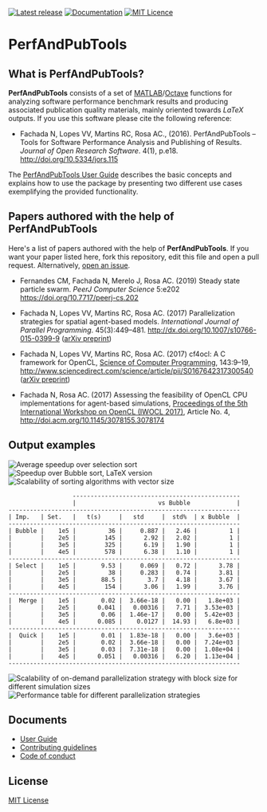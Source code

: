 [![Latest release](https://img.shields.io/github/release/fakenmc/perfandpubtools.svg)](https://github.com/fakenmc/perfandpubtools/releases)
[![Documentation](https://img.shields.io/badge/documentation-user_guide-brightgreen.svg)](docs/userguide.md)
[![MIT Licence](https://img.shields.io/badge/license-MIT-yellowgreen.svg)](https://opensource.org/licenses/MIT/)

PerfAndPubTools
===============

## What is PerfAndPubTools?

**PerfAndPubTools** consists of a set of [MATLAB]/[Octave] functions for
analyzing software performance benchmark results and producing associated
publication quality materials, mainly oriented towards _LaTeX_ outputs. If you
use this software please cite the following reference:

* Fachada N, Lopes VV, Martins RC, Rosa AC., (2016).
PerfAndPubTools – Tools for Software Performance Analysis and Publishing of
Results. *Journal of Open Research Software*. 4(1), p.e18. 
http://doi.org/10.5334/jors.115

The [PerfAndPubTools User Guide](docs/userguide.md) describes the basic concepts
and explains how to use the package by presenting two different use cases
exemplifying the provided functionality.

## Papers authored with the help of PerfAndPubTools

Here's a list of papers authored with the help of **PerfAndPubTools**. If you
want your paper listed here, fork this repository, edit this file and open a
pull request. Alternatively,
[open an issue](https://github.com/fakenmc/perfandpubtools/issues).

* Fernandes CM, Fachada N, Merelo J, Rosa AC. (2019)
Steady state particle swarm.
*PeerJ Computer Science* 5:e202
https://doi.org/10.7717/peerj-cs.202

* Fachada N, Lopes VV, Martins RC, Rosa AC. (2017)
Parallelization strategies for spatial agent-based models. *International
Journal of Parallel Programming*. 45(3):449–481.
http://dx.doi.org/10.1007/s10766-015-0399-9
([arXiv preprint](http://arxiv.org/abs/1507.04047))

* Fachada N, Lopes VV, Martins RC, Rosa AC. (2017)
cf4ocl: A C framework for OpenCL,
[Science of Computer Programming](https://www.journals.elsevier.com/science-of-computer-programming),
143:9–19, http://www.sciencedirect.com/science/article/pii/S0167642317300540
([arXiv preprint](https://arxiv.org/abs/1609.01257))

* Fachada N, Rosa AC. (2017)
Assessing the feasibility of OpenCL CPU implementations for agent-based simulations,
[Proceedings of the 5th International Workshop on OpenCL (IWOCL 2017)](http://www.iwocl.org/),
Article No. 4,
http://doi.acm.org/10.1145/3078155.3078174

## Output examples

![Average speedup over selection sort](https://cloud.githubusercontent.com/assets/3018963/14715384/84054192-07e0-11e6-9da1-88bb990f4588.png)
![Speedup over Bubble sort, LaTeX version](https://cloud.githubusercontent.com/assets/3018963/14691634/3681a91a-074a-11e6-818c-498c68d2f8f0.png)
![Scalability of sorting algorithms with vector size](https://cloud.githubusercontent.com/assets/3018963/14691915/ca03003e-074b-11e6-85fd-155e7cf2314a.png)
```
                  -----------------------------------------------
                  |                       vs Bubble             |
-----------------------------------------------------------------
| Imp.   | Set.   |   t(s)     |   std     |  std%  | x Bubble  |
-----------------------------------------------------------------
| Bubble |    1e5 |         36 |     0.887 |   2.46 |         1 |
|        |    2e5 |        145 |      2.92 |   2.02 |         1 |
|        |    3e5 |        325 |      6.19 |   1.90 |         1 |
|        |    4e5 |        578 |      6.38 |   1.10 |         1 |
-----------------------------------------------------------------
| Select |    1e5 |       9.53 |     0.069 |   0.72 |      3.78 |
|        |    2e5 |         38 |     0.283 |   0.74 |      3.81 |
|        |    3e5 |       88.5 |       3.7 |   4.18 |      3.67 |
|        |    4e5 |        154 |      3.06 |   1.99 |      3.76 |
-----------------------------------------------------------------
|  Merge |    1e5 |       0.02 |  3.66e-18 |   0.00 |   1.8e+03 |
|        |    2e5 |      0.041 |   0.00316 |   7.71 |  3.53e+03 |
|        |    3e5 |       0.06 |  1.46e-17 |   0.00 |  5.42e+03 |
|        |    4e5 |      0.085 |    0.0127 |  14.93 |   6.8e+03 |
-----------------------------------------------------------------
|  Quick |    1e5 |       0.01 |  1.83e-18 |   0.00 |   3.6e+03 |
|        |    2e5 |       0.02 |  3.66e-18 |   0.00 |  7.24e+03 |
|        |    3e5 |       0.03 |  7.31e-18 |   0.00 |  1.08e+04 |
|        |    4e5 |      0.051 |   0.00316 |   6.20 |  1.13e+04 |
-----------------------------------------------------------------
```
![Scalability of on-demand parallelization strategy with block size for different simulation sizes](https://cloud.githubusercontent.com/assets/3018963/14706271/8e7c4fce-07b5-11e6-8ed5-09853541b4a4.png)
![Performance table for different parallelization strategies](https://cloud.githubusercontent.com/assets/3018963/14706360/f6f17d18-07b5-11e6-926f-2314f9d59206.png)

## Documents

* [User Guide](docs/userguide.md)
* [Contributing guidelines](CONTRIBUTING.md)
* [Code of conduct](CODE_OF_CONDUCT.md)

## License

[MIT License](LICENSE)

[Matlab]: http://www.mathworks.com/products/matlab/
[Octave]: https://gnu.org/software/octave/

